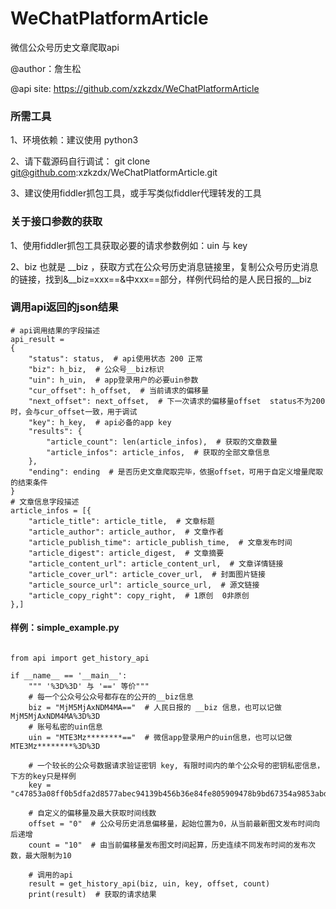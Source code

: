 # WeChatPlatformArticle

微信公众号历史文章爬取api

@author：詹生松

@api site: https://github.com/xzkzdx/WeChatPlatformArticle


### 所需工具

1、环境依赖：建议使用 python3

2、请下载源码自行调试： git clone git@github.com:xzkzdx/WeChatPlatformArticle.git

3、建议使用fiddler抓包工具，或手写类似fiddler代理转发的工具


### 关于接口参数的获取

1、使用fiddler抓包工具获取必要的请求参数例如：uin 与 key

2、biz 也就是 __biz ，获取方式在公众号历史消息链接里，复制公众号历史消息的链接，找到&__biz=xxx==&中xxx==部分，样例代码给的是人民日报的__biz


### 调用api返回的json结果

```angular2
# api调用结果的字段描述
api_result = 
{
    "status": status,  # api使用状态 200 正常
    "biz": h_biz,  # 公众号__biz标识
    "uin": h_uin,  # app登录用户的必要uin参数
    "cur_offset": h_offset,  # 当前请求的偏移量
    "next_offset": next_offset,  # 下一次请求的偏移量offset  status不为200时，会与cur_offset一致，用于调试
    "key": h_key,  # api必备的app key
    "results": {
        "article_count": len(article_infos),  # 获取的文章数量
        "article_infos": article_infos,  # 获取的全部文章信息
    },
    "ending": ending  # 是否历史文章爬取完毕，依据offset，可用于自定义增量爬取的结束条件
}
# 文章信息字段描述
article_infos = [{
    "article_title": article_title,  # 文章标题
    "article_author": article_author,  # 文章作者
    "article_publish_time": article_publish_time,  # 文章发布时间
    "article_digest": article_digest,  # 文章摘要
    "article_content_url": article_content_url,  # 文章详情链接
    "article_cover_url": article_cover_url,  # 封面图片链接
    "article_source_url": article_source_url,  # 源文链接
    "article_copy_right": copy_right,  # 1原创  0非原创
},]
```

#### 样例：simple_example.py

```angular2

from api import get_history_api

if __name__ == '__main__':
    """ '%3D%3D' 与 '==' 等价"""
    # 每一个公众号公众号都存在的公开的__biz信息
    biz = "MjM5MjAxNDM4MA=="  # 人民日报的 __biz 信息，也可以记做 MjM5MjAxNDM4MA%3D%3D
    # 账号私密的uin信息
    uin = "MTE3Mz********=="  # 微信app登录用户的uin信息，也可以记做 MTE3Mz********%3D%3D

    # 一个较长的公众号数据请求验证密钥 key, 有限时间内的单个公众号的密钥私密信息，下方的key只是样例
    key = "c47853a08ff0b5dfa2d8577abec94139b456b36e84fe805909478b9bd67354a9853abd97e1eb0ac53ab2ee9dccfcfec938e58069028f0d588972db2374137c0f1079a5779ef77afbe35c9a8c882a3117"

    # 自定义的偏移量及最大获取时间线数
    offset = "0"  # 公众号历史消息偏移量，起始位置为0，从当前最新图文发布时间向后递增
    count = "10"  # 由当前偏移量发布图文时间起算，历史连续不同发布时间的发布次数，最大限制为10

    # 调用的api
    result = get_history_api(biz, uin, key, offset, count)
    print(result)  # 获取的请求结果

```
